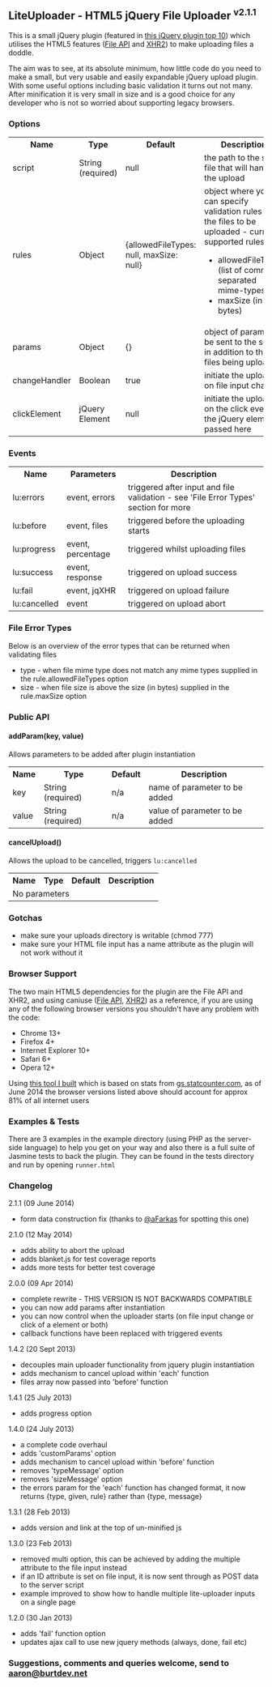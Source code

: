 ## LiteUploader - HTML5 jQuery File Uploader <sup>v2.1.1</sup>

This is a small jQuery plugin (featured in [this jQuery plugin top 10](http://tekbrand.com/jquery/10-best-jquery-file-upload-plugins)) which utilises the HTML5 features ([File API](http://www.html5rocks.com/en/tutorials/file/dndfiles/) and [XHR2](http://www.html5rocks.com/en/tutorials/file/xhr2/)) to make uploading files a doddle.

The aim was to see, at its absolute minimum, how little code do you need to make a small, but very usable and easily expandable jQuery upload plugin. With some useful options including basic validation it turns out not many. After minification it is very small in size and is a good choice for any developer who is not so worried about supporting legacy browsers.

### Options

<table>
    <tr>
        <th>Name</th>
        <th>Type</th>
        <th>Default</th>
        <th>Description</th>
    </tr>
    <tr>
        <td>script</td>
        <td>String (required)</td>
        <td>null</td>
        <td>the path to the script file that will handle the upload</td>
    </tr>
    <tr>
        <td>rules</td>
        <td>Object</td>
        <td>{allowedFileTypes: null, maxSize: null}</td>
        <td>object where you can specify validation rules for the files to be uploaded - current supported rules are:
            <ul>
                <li>allowedFileTypes (list of comma-separated mime-types)</li>
                <li>maxSize (in bytes)</li>
            </ul>
        </td>
    </tr>
    <tr>
        <td>params</td>
        <td>Object</td>
        <td>{}</td>
        <td>object of params to be sent to the server in addition to the files being uploaded</td>
    </tr>
    <tr>
        <td>changeHandler</td>
        <td>Boolean</td>
        <td>true</td>
        <td>initiate the upload on file input change</td>
    </tr>
    <tr>
        <td>clickElement</td>
        <td>jQuery Element</td>
        <td>null</td>
        <td>initiate the upload on the click event of the jQuery element passed here</td>
    </tr>
</table>

### Events

<table>
    <tr>
        <th>Name</th>
        <th>Parameters</th>
        <th>Description</th>
    </tr>
    <tr>
        <td>lu:errors</td>
        <td>event, errors</td>
        <td>triggered after input and file validation - see 'File Error Types' section for more</td>
    </tr>
    <tr>
        <td>lu:before</td>
        <td>event, files</td>
        <td>triggered before the uploading starts</td>
    </tr>
    <tr>
        <td>lu:progress</td>
        <td>event, percentage</td>
        <td>triggered whilst uploading files</td>
    </tr>
    <tr>
        <td>lu:success</td>
        <td>event, response</td>
        <td>triggered on upload success</td>
    </tr>
    <tr>
        <td>lu:fail</td>
        <td>event, jqXHR</td>
        <td>triggered on upload failure</td>
    </tr>
    <tr>
        <td>lu:cancelled</td>
        <td>event</td>
        <td>triggered on upload abort</td>
    </tr>
</table>

### File Error Types

Below is an overview of the error types that can be returned when validating files

* type - when file mime type does not match any mime types supplied in the rule.allowedFileTypes option
* size - when file size is above the size (in bytes) supplied in the rule.maxSize option

### Public API

#### addParam(key, value)

Allows parameters to be added after plugin instantiation

<table>
    <tr>
        <th>Name</th>
        <th>Type</th>
        <th>Default</th>
        <th>Description</th>
    </tr>
    <tr>
        <td>key</td>
        <td>String (required)</td>
        <td>n/a</td>
        <td>name of parameter to be added</td>
    </tr>
    <tr>
        <td>value</td>
        <td>String (required)</td>
        <td>n/a</td>
        <td>value of parameter to be added</td>
    </tr>
</table>

#### cancelUpload()

Allows the upload to be cancelled, triggers `lu:cancelled`

<table>
    <tr>
        <th>Name</th>
        <th>Type</th>
        <th>Default</th>
        <th>Description</th>
    </tr>
    <tr>
        <td colspan="4">No parameters</td>
    </tr>
</table>

### Gotchas

* make sure your uploads directory is writable (chmod 777)
* make sure your HTML file input has a name attribute as the plugin will not work without it

### Browser Support

The two main HTML5 dependencies for the plugin are the File API and XHR2, and using caniuse ([File API](http://caniuse.com/fileapi), [XHR2](http://caniuse.com/xhr2)) as a reference, if you are using any of the following browser versions you shouldn't have any problem with the code:

* Chrome 13+
* Firefox 4+
* Internet Explorer 10+
* Safari 6+
* Opera 12+

Using [this tool I built](http://browser.burtdev.net) which is based on stats from [gs.statcounter.com](http://gs.statcounter.com), as of June 2014 the browser versions listed above should account for approx 81% of all internet users

### Examples & Tests

There are 3 examples in the example directory (using PHP as the server-side language) to help you get on your way and also there is a full suite of Jasmine tests to back the plugin. They can be found in the tests directory and run by opening `runner.html`

### Changelog

2.1.1 (09 June 2014)

* form data construction fix (thanks to [@aFarkas](https://github.com/aFarkas) for spotting this one)

2.1.0 (12 May 2014)

* adds ability to abort the upload
* adds blanket.js for test coverage reports
* adds more tests for better test coverage

2.0.0 (09 Apr 2014)

* complete rewrite - THIS VERSION IS NOT BACKWARDS COMPATIBLE
* you can now add params after instantiation
* you can now control when the uploader starts (on file input change or click of a element or both)
* callback functions have been replaced with triggered events

1.4.2 (20 Sept 2013)

* decouples main uploader functionality from jquery plugin instantiation
* adds mechanism to cancel upload within 'each' function
* files array now passed into 'before' function

1.4.1 (25 July 2013)

* adds progress option

1.4.0 (24 July 2013)

* a complete code overhaul
* adds 'customParams' option
* adds mechanism to cancel upload within 'before' function
* removes 'typeMessage' option
* removes 'sizeMessage' option
* the errors param for the 'each' function has changed format, it now returns {type, given, rule} rather than {type, message}

1.3.1 (28 Feb 2013)

* adds version and link at the top of un-minified js

1.3.0 (23 Feb 2013)

* removed multi option, this can be achieved by adding the multiple attribute to the file input instead
* if an ID attribute is set on file input, it is now sent through as POST data to the server script
* example improved to show how to handle multiple lite-uploader inputs on a single page

1.2.0 (30 Jan 2013)

* adds 'fail' function option
* updates ajax call to use new jquery methods (always, done, fail etc)

### Suggestions, comments and queries welcome, send to aaron@burtdev.net
